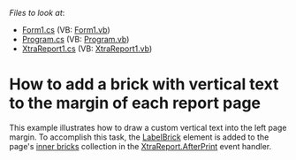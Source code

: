 <!-- default file list -->
*Files to look at*:

* [Form1.cs](./CS/T457705/Form1.cs) (VB: [Form1.vb](./VB/T457705/Form1.vb))
* [Program.cs](./CS/T457705/Program.cs) (VB: [Program.vb](./VB/T457705/Program.vb))
* [XtraReport1.cs](./CS/T457705/XtraReport1.cs) (VB: [XtraReport1.vb](./VB/T457705/XtraReport1.vb))
<!-- default file list end -->
# How to add a brick with vertical text to the margin of each report page


<p>This example illustrates how to draw a custom vertical text into the left page margin. To accomplish this task, the <a href="https://documentation.devexpress.com/#CoreLibraries/clsDevExpressXtraPrintingLabelBricktopic">LabelBrick</a> element is added to the page's <a href="https://documentation.devexpress.com/#CoreLibraries/DevExpressXtraPrintingPage_InnerBrickstopic">inner bricks</a> collection in the <a href="https://documentation.devexpress.com/#XtraReports/DevExpressXtraReportsUIXRControl_AfterPrinttopic">XtraReport.AfterPrint</a> event handler.</p>

<br/>


